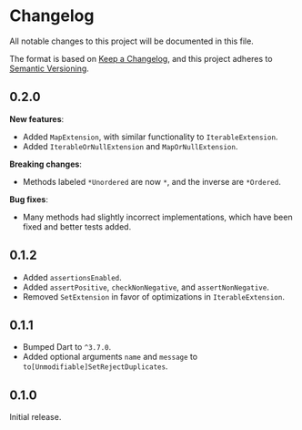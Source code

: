 <!-- #region(HEADER) -->
# Changelog

All notable changes to this project will be documented in this file.

The format is based on [Keep a Changelog](https://keepachangelog.com/en/1.1.0/),
and this project adheres to [Semantic Versioning](https://semver.org/spec/v2.0.0.html).

<!-- #endregion -->

## 0.2.0

**New features**:

- Added `MapExtension`, with similar functionality to `IterableExtension`.
- Added `IterableOrNullExtension` and `MapOrNullExtension`.

**Breaking changes**:

- Methods labeled `*Unordered` are now `*`, and the inverse are `*Ordered`.

**Bug fixes**:

- Many methods had slightly incorrect implementations, which have been fixed
  and better tests added.

## 0.1.2

- Added `assertionsEnabled`.
- Added `assertPositive`, `checkNonNegative`, and `assertNonNegative`.
- Removed `SetExtension` in favor of optimizations in `IterableExtension`.

## 0.1.1

- Bumped Dart to `^3.7.0`.
- Added optional arguments `name` and `message` to `to[Unmodifiable]SetRejectDuplicates`.

## 0.1.0

Initial release.

